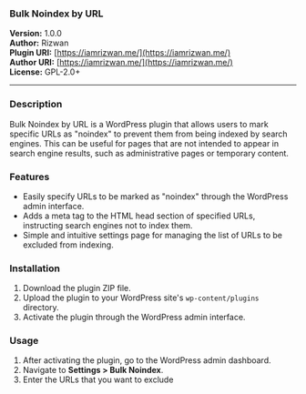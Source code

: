 ### Bulk Noindex by URL

**Version:** 1.0.0  
**Author:** Rizwan  
**Plugin URI:** [https://iamrizwan.me/](https://iamrizwan.me/)  
**Author URI:** [https://iamrizwan.me/](https://iamrizwan.me/)  
**License:** GPL-2.0+  

---

### Description

Bulk Noindex by URL is a WordPress plugin that allows users to mark specific URLs as "noindex" to prevent them from being indexed by search engines. This can be useful for pages that are not intended to appear in search engine results, such as administrative pages or temporary content.

### Features

- Easily specify URLs to be marked as "noindex" through the WordPress admin interface.
- Adds a meta tag to the HTML head section of specified URLs, instructing search engines not to index them.
- Simple and intuitive settings page for managing the list of URLs to be excluded from indexing.

### Installation

1. Download the plugin ZIP file.
2. Upload the plugin to your WordPress site's `wp-content/plugins` directory.
3. Activate the plugin through the WordPress admin interface.

### Usage

1. After activating the plugin, go to the WordPress admin dashboard.
2. Navigate to **Settings > Bulk Noindex**.
3. Enter the URLs that you want to exclude
